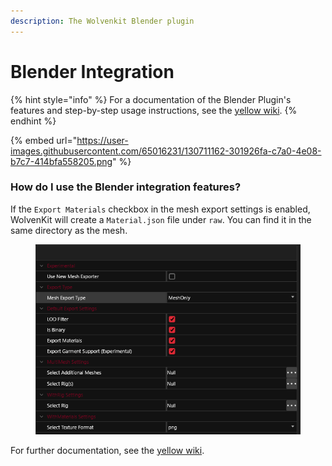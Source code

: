 ```yaml
---
description: The Wolvenkit Blender plugin
---
```


# Blender Integration

{% hint style="info" %}
For a documentation of the Blender Plugin's features and step-by-step usage instructions, see the [yellow wiki](https://app.gitbook.com/s/4gzcGtLrr90pVjAWVdTc/for-mod-creators/modding-tools/wolvenkit-blender-io-suite).
{% endhint %}

{% embed url="https://user-images.githubusercontent.com/65016231/130711162-301926fa-c7a0-4e08-b7c7-414bfa558205.png" %}

### How do I use the Blender integration features?

If the `Export Materials` checkbox in the mesh export settings is enabled, WolvenKit will create a `Material.json` file under `raw`. You can find it in the same directory as the mesh.

<figure><img src="../../.gitbook/assets/meshexportoptions.png" alt=""><figcaption></figcaption></figure>

For further documentation, see the [yellow wiki](https://app.gitbook.com/s/4gzcGtLrr90pVjAWVdTc/for-mod-creators/modding-tools/wolvenkit-blender-io-suite).
